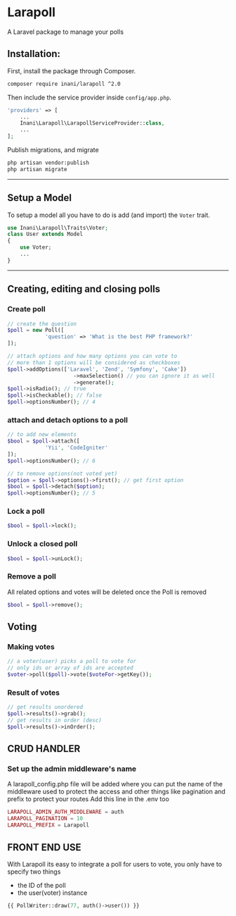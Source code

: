 # Larapoll
A Laravel package to manage your polls


## Installation:
First, install the package through Composer.

```bash
composer require inani/larapoll ^2.0
```

Then include the service provider inside `config/app.php`.

```php
'providers' => [
    ...
    Inani\Larapoll\LarapollServiceProvider::class,
    ...
];
```
Publish migrations, and migrate

```bash
php artisan vendor:publish
php artisan migrate
```

___

## Setup a Model

To setup a model all you have to do is add (and import) the `Voter` trait.

```php
use Inani\Larapoll\Traits\Voter;
class User extends Model
{
    use Voter;
    ...
}
```

___

## Creating, editing and closing polls

### Create poll
```php
// create the question
$poll = new Poll([
            'question' => 'What is the best PHP framework?'
]); 

// attach options and how many options you can vote to
// more than 1 options will be considered as checkboxes
$poll->addOptions(['Laravel', 'Zend', 'Symfony', 'Cake'])
                     ->maxSelection() // you can ignore it as well
                     ->generate();
$poll->isRadio(); // true
$poll->isCheckable(); // false
$poll->optionsNumber(); // 4
```
### attach and detach options to a poll
```php
// to add new elements 
$bool = $poll->attach([
            'Yii', 'CodeIgniter'
]);
$poll->optionsNumber(); // 6

// to remove options(not voted yet)
$option = $poll->options()->first(); // get first option
$bool = $poll->detach($option); 
$poll->optionsNumber(); // 5
```
### Lock a poll
```php
$bool = $poll->lock();
```
### Unlock a closed poll
```php
$bool = $poll->unLock();
```
### Remove a poll
All related options and votes will be deleted once the Poll is removed
```php
$bool = $poll->remove();
```
## Voting

### Making votes
```php
// a voter(user) picks a poll to vote for
// only ids or array of ids are accepted
$voter->poll($poll)->vote($voteFor->getKey());
```
### Result of votes
```php
// get results unordered
$poll->results()->grab();
// get results in order (desc)
$poll->results()->inOrder();
```

## CRUD HANDLER
### Set up the admin middleware's name
A larapoll_config.php file will be added where you can put the name of the middleware used to protect the access and other things like pagination and prefix to protect your routes
Add this line in the .env too

```php
LARAPOLL_ADMIN_AUTH_MIDDLEWARE = auth
LARAPOLL_PAGINATION = 10
LARAPOLL_PREFIX = Larapoll
```

## FRONT END USE
With Larapoll its easy to integrate a poll for users to vote, you only have to specify two things
- the ID of the poll 
- the user(voter) instance

```php
{{ PollWriter::draw(77, auth()->user()) }}
```


